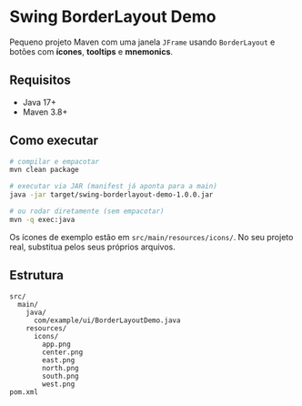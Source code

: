 # Swing BorderLayout Demo

Pequeno projeto Maven com uma janela `JFrame` usando `BorderLayout` e botões com **ícones**, **tooltips** e **mnemonics**.

## Requisitos
- Java 17+
- Maven 3.8+

## Como executar
```bash
# compilar e empacotar
mvn clean package

# executar via JAR (manifest já aponta para a main)
java -jar target/swing-borderlayout-demo-1.0.0.jar

# ou rodar diretamente (sem empacotar)
mvn -q exec:java
```

Os ícones de exemplo estão em `src/main/resources/icons/`. No seu projeto real, substitua pelos seus próprios arquivos.

## Estrutura
```
src/
  main/
    java/
      com/example/ui/BorderLayoutDemo.java
    resources/
      icons/
        app.png
        center.png
        east.png
        north.png
        south.png
        west.png
pom.xml
```
